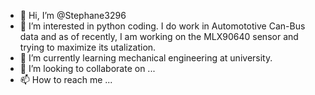 - 👋 Hi, I’m @Stephane3296
- 👀 I’m interested in python coding. I do work in Automototive Can-Bus data and as of recently, I am working on the MLX90640 sensor and trying to maximize its utalization.  
- 🌱 I’m currently learning mechanical engineering at university.
- 💞️ I’m looking to collaborate on ...
- 📫 How to reach me ...

<!---
Stephane3296/Stephane3296 is a ✨ special ✨ repository because its `README.md` (this file) appears on your GitHub profile.
You can click the Preview link to take a look at your changes.
--->
